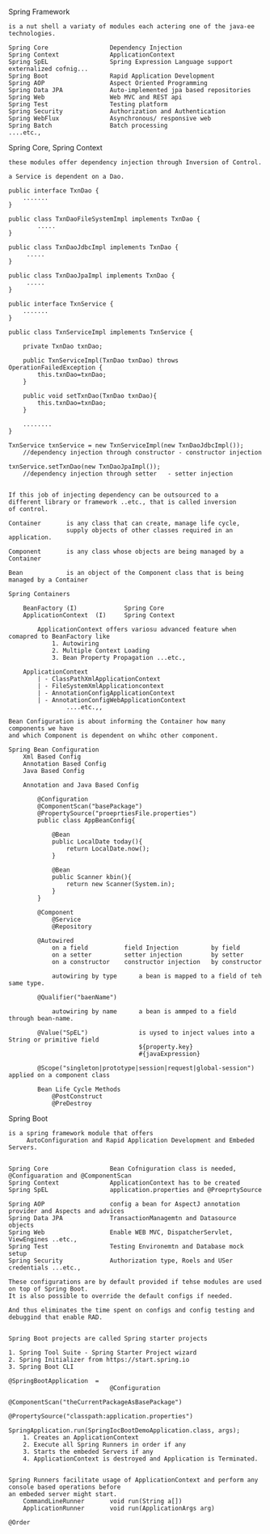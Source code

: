 Spring Framework

    is a nut shell a variaty of modules each actering one of the java-ee technologies.
    
    Spring Core                 Dependency Injection
    Spring Context              ApplicationContext
    Spring SpEL                 Spring Expression Language support externalized cofnig...
    Spring Boot                 Rapid Application Development
    Spring AOP                  Aspect Oriented Programming
    Spring Data JPA             Auto-implemented jpa based repositories
    Spring Web                  Web MVC and REST api
    Spring Test                 Testing platform
    Spring Security             Authorization and Authentication
    Spring WebFlux              Asynchronous/ responsive web
    Spring Batch                Batch processing
    ....etc.,
    
Spring Core, Spring Context

    these modules offer dependency injection through Inversion of Control.

    a Service is dependent on a Dao.

    public interface TxnDao {
        .......
    }

    public class TxnDaoFileSystemImpl implements TxnDao {
            .....
    }
        
    public class TxnDaoJdbcImpl implements TxnDao {
         .....
    }

    public class TxnDaoJpaImpl implements TxnDao {
         .....
    }

    public interface TxnService {
        .......
    }
        
    public class TxnServiceImpl implements TxnService {

        private TxnDao txnDao;

        public TxnServiceImpl(TxnDao txnDao) throws OperationFailedException {
            this.txnDao=txnDao;
        }

        public void setTxnDao(TxnDao txnDao){
            this.txnDao=txnDao;
        }

        ........
    }

    TxnService txnService = new TxnServiceImpl(new TxnDaoJdbcImpl());
        //dependency injection through constructor - constructor injection

    txnService.setTxnDao(new TxnDaoJpaImpl());
        //dependency injection through setter   - setter injection


    If this job of injecting dependency can be outsourced to a 
    different library or framework ..etc., that is called inversion 
    of control.

    Container       is any class that can create, manage life cycle, 
                    supply objects of other classes required in an application.

    Component       is any class whose objects are being managed by a Container

    Bean            is an object of the Component class that is being managed by a Container
    
    Spring Containers

        BeanFactory (I)             Spring Core
        ApplicationContext  (I)     Spring Context

            ApplicationContext offers variosu advanced feature when comapred to BeanFactory like
                1. Autowiring
                2. Multiple Context Loading
                3. Bean Property Propagation ...etc.,

        ApplicationContext
            | - ClassPathXmlApplicationContext
            | - FileSystemXmlApplicationcontext
            | - AnnotationConfigApplicationContext
            | - AnnotationConfigWebApplicationContext
                    ....etc.,,

    Bean Configuration is about informing the Container how many components we have
    and which Component is dependent on whihc other component.

    Spring Bean Configuration
        Xml Based Config
        Annotation Based Config
        Java Based Config

        Annotation and Java Based Config

            @Configuration
            @ComponentScan("basePackage")
            @PropertySource("proeprtiesFile.properties")
            public class AppBeanConfig{

                @Bean
                public LocalDate today(){
                    return LocalDate.now();
                }

                @Bean
                public Scanner kbin(){
                    return new Scanner(System.in);
                }
            }

            @Component    
                @Service
                @Repository

            @Autowired
                on a field          field Injection         by field
                on a setter         setter injection        by setter
                on a constructor    constructor injection   by constructor

                autowiring by type      a bean is mapped to a field of teh same type.

            @Qualifier("baenName")
            
                autowiring by name      a bean is ammped to a field through bean-name.

            @Value("SpEL")              is uysed to inject values into a String or primitive field
                                        ${property.key}
                                        #{javaExpression}

            @Scope("singleton|prototype|session|request|global-session")    applied on a component class

            Bean Life Cycle Methods
                @PostConstruct
                @PreDestroy

Spring Boot

    is a spring framework module that offers
         AutoConfiguration and Rapid Application Development and Embeded Servers.


    Spring Core                 Bean Cofniguration class is needed, @Configuaration and @ComponentScan
    Spring Context              ApplicationContext has to be created
    Spring SpEL                 application.properties and @ProeprtySource
    
    Spring AOP                  config a bean for AspectJ annotation provider and Aspects and advices
    Spring Data JPA             TransactionManagemtn and Datasource objects
    Spring Web                  Enable WEB MVC, DispatcherServlet, ViewEngines ..etc.,
    Spring Test                 Testing Environemtn and Database mock setup
    Spring Security             Authorization type, Roels and USer credentials ...etc.,

    These configurations are by default provided if tehse modules are used on top of Spring Boot.
    It is also possible to override the default configs if needed.

    And thus eliminates the time spent on configs and config testing and debuggind that enable RAD.


    Spring Boot projects are called Spring starter projects

    1. Spring Tool Suite - Spring Starter Project wizard
    2. Spring Initializer from https://start.spring.io
    3. Spring Boot CLI

    @SpringBootApplication  =
                                @Configuration
                                @ComponentScan("theCurrentPackageAsBasePackage")
                                @PropertySource("classpath:application.properties")

    SpringApplication.run(SpringIocBootDemoApplication.class, args);
        1. Creates an ApplicationContext
        2. Execute all Spring Runners in order if any
        3. Starts the embeded Servers if any
        4. ApplicationContext is destroyed and Application is Terminated.

    
    Spring Runners facilitate usage of ApplicationContext and perform any console based operations before
    an embeded server might start.
        CommandLineRunner       void run(String a[])
        ApplicationRunner       void run(ApplicationArgs arg)

    @Order
    